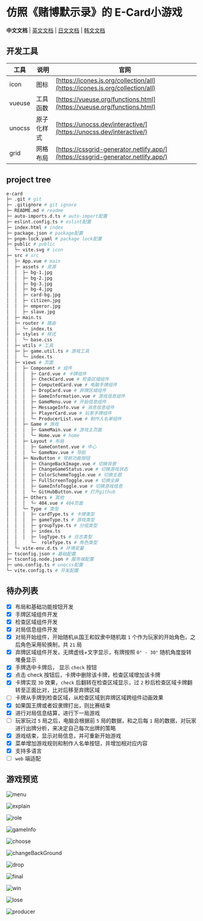
# 仿照《赌博默示录》的 E-Card小游戏

**中文文档** | [英文文档](../README.md) | [日文文档](./README_JP.md) | [韩文文档](./README_KR.md)

## 开发工具

| 工具 | 说明    | 官网 |
| --- |-------| --- |
| icon | 图标    | [https://icones.js.org/collection/all](https://icones.js.org/collection/all) |
| vueuse | 工具函数  | [https://vueuse.org/functions.html](https://vueuse.org/functions.html) |
| unocss | 原子化样式 | [https://unocss.dev/interactive/](https://unocss.dev/interactive/) |
| grid | 网格布局  | [https://cssgrid-generator.netlify.app/](https://cssgrid-generator.netlify.app/) |

## project tree

``` bash
e-card
├─ .git # git
├─ .gitignore # git ignore
├─ README.md # readme
├─ auto-imports.d.ts # auto-import配置
├─ eslint.config.ts # eslint配置
├─ index.html # index
├─ package.json # package配置
├─ pnpm-lock.yaml # package lock配置
├─ public # public
│  └─ vite.svg # icon
├─ src # src
│  ├─ App.vue # main
│  ├─ assets # 资源
│  │  ├─ bg-1.jpg
│  │  ├─ bg-2.jpg
│  │  ├─ bg-3.jpg
│  │  ├─ bg-4.jpg
│  │  ├─ card-bg.jpg
│  │  ├─ citizen.jpg
│  │  ├─ emperor.jpg
│  │  ├─ slave.jpg
│  ├─ main.ts
│  ├─ router # 路由
│  │  └─ index.ts
│  ├─ styles # 样式
│  │  └─ base.css
│  ├─ utils # 工具
│  ├─ ├─ game.util.ts # 游戏工具
│  │  └─ index.ts
│  ├─ views # 页面
│  │  ├─ Component # 组件
│  │  │  ├─ Card.vue # 卡牌组件
│  │  │  ├─ CheckCard.vue # 检查区域组件
│  │  │  ├─ ComputedCard.vue # 电脑手牌组件
│  │  │  ├─ DropCard.vue # 弃牌区域组件
│  │  │  ├─ GameInformation.vue # 游戏信息组件
│  │  │  ├─ GameMenu.vue # 开始信息组件
│  │  │  ├─ MessageInfo.vue # 消息信息组件
│  │  │  ├─ PlayerCard.vue # 玩家手牌组件
│  │  │  └─ ProducerList.vue # 制作人名单组件
│  │  ├─ Game # 游戏
│  │  │  ├─ GameMain.vue # 游戏主页面
│  │  │  └─ Home.vue # home
│  │  ├─ Layout # 布局
│  │  │  ├─ GameContent.vue # 中心
│  │  │  └─ GameNav.vue # 导航
│  │  ├─ NavButton # 导航功能按钮
│  │  │  ├─ ChangeBackImage.vue # 切换背景
│  │  │  ├─ ChangeGameStatus.vue # 切换游戏状态
│  │  │  ├─ ColorSchemeToggle.vue # 切换主题
│  │  │  ├─ FullScreenToggle.vue # 切换全屏
│  │  │  ├─ GameInfoToggle.vue # 切换游戏信息
│  │  │  └─ GitHubButton.vue # 打开github
│  │  ├─ Others # 其他
│  │  │  └─ 404.vue # 404页面
│  │  └─ Type # 类型
│  │  │  ├─ cardType.ts # 卡牌类型
│  │  │  ├─ gameType.ts # 游戏类型
│  │  │  ├─ groupType.ts # 分组类型
│  │  │  ├─ index.ts
│  │  │  ├─ logType.ts # 日志类型
│  │     └─  roleType.ts # 角色类型
│  └─ vite-env.d.ts # 环境变量
├─ tsconfig.json # 基础配置
├─ tsconfig.node.json # 服务端配置
├─ uno.config.ts # unocss配置
└─ vite.config.ts # 开发配置
```

## 待办列表

- [x] 布局和基础功能按钮开发
- [x] 手牌区域组件开发
- [x] 检查区域组件开发
- [x] 对局信息组件开发
- [x] 对局开始组件，开始随机从国王和奴隶中随机取 `1` 个作为玩家的开始角色，之后角色采用轮换制，共 `21` 局
- [x] 弃牌区域组件开发，无牌虚线+文字显示，有牌按照 `0° - 30°` 随机角度旋转堆叠显示
- [x] 手牌选中卡牌后， 显示 `check` 按钮
- [x] 点击 check 按钮后，卡牌中删除该卡牌，检查区域增加该卡牌
- [x] 卡牌实现 `3D` 效果，`check` 后翻转在检查区域显示，过 `2` 秒后检查区域卡牌翻转至正面比对，比对后移至弃牌区域
- [ ] 卡牌从手牌到检查区域，从检查区域到弃牌区域跨组件动画效果
- [x] 如果国王牌或者奴隶牌打出，则比赛结束
- [x] 进行对局信息结算，进行下一局游戏
- [ ] 玩家玩过 `5` 局之后，电脑会根据前 `5` 局的数据，和之后每 `1` 局的数据，对玩家进行出牌分析，来决定自己每次出牌的策略
- [x] 游戏结束，显示对局信息，并可重新开始游戏
- [x] 菜单增加游戏规则和制作人名单按钮，并增加相对应内容
- [x] 支持多语言
- [ ] `web` 端适配

## 游戏预览

![menu](/gameImg/menu.png)

![explain](/gameImg/explain.png)

![role](/gameImg/role.png)

![gameInfo](/gameImg/gameinfo.png)

![choose](/gameImg/choose.png)

![changeBackGround](/gameImg/changeBackground.png)

![drop](/gameImg/drop.png)

![final](/gameImg/final.png)

![win](/gameImg/win.png)

![lose](/gameImg/lose.png)

![producer](/gameImg/producer.png)
